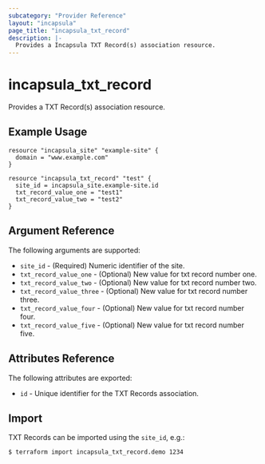 ```yaml
---
subcategory: "Provider Reference"
layout: "incapsula"
page_title: "incapsula_txt_record"
description: |- 
  Provides a Incapsula TXT Record(s) association resource.
---
```


# incapsula_txt_record

Provides a TXT Record(s) association resource. 

## Example Usage

```hcl
resource "incapsula_site" "example-site" {
  domain = "www.example.com"
}

resource "incapsula_txt_record" "test" {
  site_id = incapsula_site.example-site.id
  txt_record_value_one = "test1"
  txt_record_value_two = "test2"
}
```

## Argument Reference

The following arguments are supported:

* `site_id` - (Required) Numeric identifier of the site.
* `txt_record_value_one` - (Optional) New value for txt record number one.
* `txt_record_value_two` - (Optional) New value for txt record number two.
* `txt_record_value_three` - (Optional) New value for txt record number three.
* `txt_record_value_four` - (Optional) New value for txt record number four.
* `txt_record_value_five` - (Optional) New value for txt record number five.


## Attributes Reference

The following attributes are exported:

* `id` - Unique identifier for the TXT Records association.

## Import

TXT Records can be imported using the `site_id`, e.g.:

```
$ terraform import incapsula_txt_record.demo 1234
```
